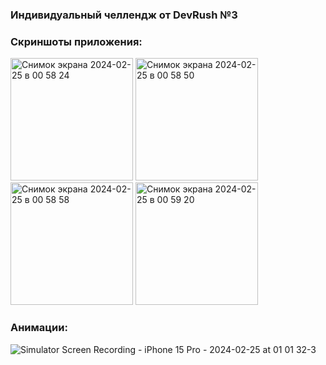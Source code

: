 ### Индивидуальный челлендж от DevRush №3

### Скриншоты приложения:
<img width="196" alt="Снимок экрана 2024-02-25 в 00 58 24" src="https://github.com/Flyquiz/FortuneTellingByMemes/assets/45864259/cf777a22-d51c-4698-b5d9-cf934c62a64b">
<img width="196" alt="Снимок экрана 2024-02-25 в 00 58 50" src="https://github.com/Flyquiz/FortuneTellingByMemes/assets/45864259/cd95d084-87f1-47b1-9155-4874c1b9f669">
<img width="196" alt="Снимок экрана 2024-02-25 в 00 58 58" src="https://github.com/Flyquiz/FortuneTellingByMemes/assets/45864259/eb7b877d-b718-4b2f-bf4a-4ced5c44bfda">
<img width="196" alt="Снимок экрана 2024-02-25 в 00 59 20" src="https://github.com/Flyquiz/FortuneTellingByMemes/assets/45864259/be333cca-1158-4d1f-a810-218107711740">


### Анимации:
![Simulator Screen Recording - iPhone 15 Pro - 2024-02-25 at 01 01 32-3](https://github.com/Flyquiz/FortuneTellingByMemes/assets/45864259/7c543bb6-981a-420c-8ccf-2751e75aef15)
